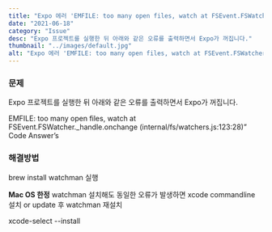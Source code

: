 ```yaml
---
title: "Expo 에러 'EMFILE: too many open files, watch at FSEvent.FSWatcher._handle.onchange (internal/fs/watchers.js:123:28)” Code Answer’s' 해결법"
date: "2021-06-18"
category: "Issue"
desc: "Expo 프로젝트를 실행한 뒤 아래와 같은 오류를 출력하면서 Expo가 꺼집니다."
thumbnail: "../images/default.jpg"
alt: "Expo 에러 'EMFILE: too many open files, watch at FSEvent.FSWatcher._handle.onchange (internal/fs/watchers.js:123:28)' Code Answer’s" 해결법"
---
```


### 문제

Expo 프로젝트를 실행한 뒤 아래와 같은 오류를 출력하면서 Expo가 꺼집니다.

EMFILE: too many open files, watch at FSEvent.FSWatcher.\_handle.onchange (internal/fs/watchers.js:123:28)” Code Answer’s

### 해결방법

brew install watchman 실행

**Mac OS 한정** watchman 설치해도 동일한 오류가 발생하면 xcode commandline 설치 or update 후 watchman 재설치

xcode-select --install
